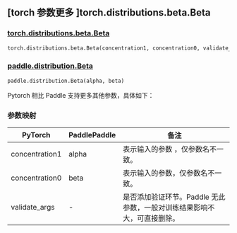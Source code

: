 ## [torch 参数更多 ]torch.distributions.beta.Beta

### [torch.distributions.beta.Beta](https://pytorch.org/docs/stable/distributions.html#torch.distributions.beta.Beta)

```python
torch.distributions.beta.Beta(concentration1, concentration0, validate_args=None)
```

### [paddle.distribution.Beta](https://www.paddlepaddle.org.cn/documentation/docs/zh/api/paddle/distribution/Beta_cn.html#beta)

```python
paddle.distribution.Beta(alpha, beta)
```

Pytorch 相比 Paddle 支持更多其他参数，具体如下：

### 参数映射

| PyTorch | PaddlePaddle | 备注                                                     |
| ------- | :----------- | -------------------------------------------------------- |
| concentration1   | alpha            | 表示输入的参数 ，仅参数名不一致。                     |
| concentration0     | beta           | 表示输入的参数，仅参数名不一致。 |
| validate_args     | -            | 是否添加验证环节。Paddle 无此参数，一般对训练结果影响不大，可直接删除。 |
